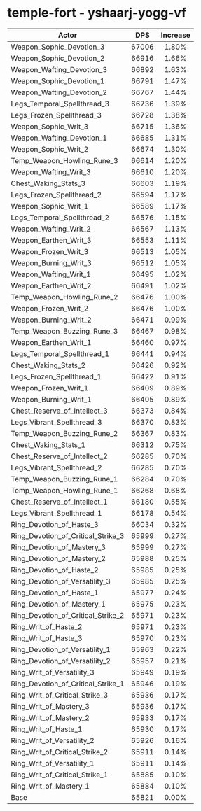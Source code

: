 # temple-fort - yshaarj-yogg-vf
| Actor | DPS | Increase |
|---|:---:|:---:|
|Weapon_Sophic_Devotion_3|67006|1.80%|
|Weapon_Sophic_Devotion_2|66916|1.66%|
|Weapon_Wafting_Devotion_3|66892|1.63%|
|Weapon_Sophic_Devotion_1|66791|1.47%|
|Weapon_Wafting_Devotion_2|66767|1.44%|
|Legs_Temporal_Spellthread_3|66736|1.39%|
|Legs_Frozen_Spellthread_3|66728|1.38%|
|Weapon_Sophic_Writ_3|66715|1.36%|
|Weapon_Wafting_Devotion_1|66685|1.31%|
|Weapon_Sophic_Writ_2|66674|1.30%|
|Temp_Weapon_Howling_Rune_3|66614|1.20%|
|Weapon_Wafting_Writ_3|66610|1.20%|
|Chest_Waking_Stats_3|66603|1.19%|
|Legs_Frozen_Spellthread_2|66594|1.17%|
|Weapon_Sophic_Writ_1|66589|1.17%|
|Legs_Temporal_Spellthread_2|66576|1.15%|
|Weapon_Wafting_Writ_2|66567|1.13%|
|Weapon_Earthen_Writ_3|66553|1.11%|
|Weapon_Frozen_Writ_3|66513|1.05%|
|Weapon_Burning_Writ_3|66512|1.05%|
|Weapon_Wafting_Writ_1|66495|1.02%|
|Weapon_Earthen_Writ_2|66491|1.02%|
|Temp_Weapon_Howling_Rune_2|66476|1.00%|
|Weapon_Frozen_Writ_2|66476|1.00%|
|Weapon_Burning_Writ_2|66471|0.99%|
|Temp_Weapon_Buzzing_Rune_3|66467|0.98%|
|Weapon_Earthen_Writ_1|66460|0.97%|
|Legs_Temporal_Spellthread_1|66441|0.94%|
|Chest_Waking_Stats_2|66426|0.92%|
|Legs_Frozen_Spellthread_1|66422|0.91%|
|Weapon_Frozen_Writ_1|66409|0.89%|
|Weapon_Burning_Writ_1|66405|0.89%|
|Chest_Reserve_of_Intellect_3|66373|0.84%|
|Legs_Vibrant_Spellthread_3|66370|0.83%|
|Temp_Weapon_Buzzing_Rune_2|66367|0.83%|
|Chest_Waking_Stats_1|66312|0.75%|
|Chest_Reserve_of_Intellect_2|66285|0.70%|
|Legs_Vibrant_Spellthread_2|66285|0.70%|
|Temp_Weapon_Buzzing_Rune_1|66284|0.70%|
|Temp_Weapon_Howling_Rune_1|66268|0.68%|
|Chest_Reserve_of_Intellect_1|66180|0.55%|
|Legs_Vibrant_Spellthread_1|66178|0.54%|
|Ring_Devotion_of_Haste_3|66034|0.32%|
|Ring_Devotion_of_Critical_Strike_3|65999|0.27%|
|Ring_Devotion_of_Mastery_3|65999|0.27%|
|Ring_Devotion_of_Mastery_2|65988|0.25%|
|Ring_Devotion_of_Haste_2|65985|0.25%|
|Ring_Devotion_of_Versatility_3|65985|0.25%|
|Ring_Devotion_of_Haste_1|65977|0.24%|
|Ring_Devotion_of_Mastery_1|65975|0.23%|
|Ring_Devotion_of_Critical_Strike_2|65971|0.23%|
|Ring_Writ_of_Haste_2|65971|0.23%|
|Ring_Writ_of_Haste_3|65970|0.23%|
|Ring_Devotion_of_Versatility_1|65963|0.22%|
|Ring_Devotion_of_Versatility_2|65957|0.21%|
|Ring_Writ_of_Versatility_3|65949|0.19%|
|Ring_Devotion_of_Critical_Strike_1|65946|0.19%|
|Ring_Writ_of_Critical_Strike_3|65936|0.17%|
|Ring_Writ_of_Mastery_3|65936|0.17%|
|Ring_Writ_of_Mastery_2|65933|0.17%|
|Ring_Writ_of_Haste_1|65930|0.17%|
|Ring_Writ_of_Versatility_2|65926|0.16%|
|Ring_Writ_of_Critical_Strike_2|65911|0.14%|
|Ring_Writ_of_Versatility_1|65911|0.14%|
|Ring_Writ_of_Critical_Strike_1|65885|0.10%|
|Ring_Writ_of_Mastery_1|65884|0.10%|
|Base|65821|0.00%|
